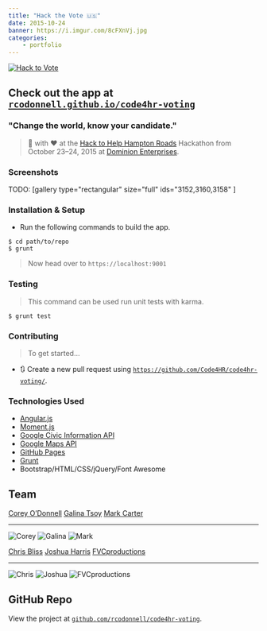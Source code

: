 ```yaml
---
title: "Hack the Vote 🇺🇸"
date: 2015-10-24
banner: https://i.imgur.com/8cFXnVj.jpg
categories:
    - portfolio
---
```


[![Hack to
Vote](https://rcodonnell.github.io/code4hr-voting/src/img/favicons/favicon-114.png)](https://rcodonnell.github.io/code4hr-voting/ "Hack to Vote")

## Check out the app at [`rcodonnell.github.io/code4hr-voting`](https://rcodonnell.github.io/code4hr-voting/)

### "Change the world, know your candidate."

> 🔨 with ♥️ at the [Hack to Help Hampton Roads](https://hackathon.dominionenterprises.com/ "Hack to Help Hampton Roads") Hackathon from October 23–24, 2015 at [Dominion Enterprises](https://www.dominionenterprises.com/ "DE").

### Screenshots

TODO: [gallery type="rectangular" size="full" ids="3152,3160,3158" ]

### Installation & Setup

* Run the following commands to build the app.

<!-- -->

    $ cd path/to/repo
    $ grunt

> Now head over to `https://localhost:9001`

### Testing

> This command can be used run unit tests with karma.

    $ grunt test

### Contributing

> To get started…

* 🔃 Create a new pull request using [`https://github.com/Code4HR/code4hr-voting/`](https://github.com/Code4HR/code4hr-voting).

### Technologies Used

* [Angular.js](https://angularjs.org/)
* [Moment.js](https://momentjs.com/)
* [Google Civic Information API](https://developers.google.com/civic-information/?hl=en)
* [Google Maps API](https://developers.google.com/maps/?hl=en)
* [GitHub Pages](https://pages.github.com/)
* [Grunt](https://gruntjs.com/)
* Bootstrap/HTML/CSS/jQuery/Font Awesome

## Team

[Corey O’Donnell](https://github.com/rcodonnell) [Galina Tsoy](https://github.com/gtsoy454) [Mark Carter](https://github.com/mark4carter)

---

![Corey](https://avatars0.githubusercontent.com/u/10536895?v=3&s=460) ![Galina](https://avatars0.githubusercontent.com/u/13660440?v=3&s=460) ![Mark](https://avatars2.githubusercontent.com/u/6766137?v=3&s=460)

[Chris Bliss](https://github.com/thecbliss) [Joshua Harris](https://www.joshuajharris.com/) [FVCproductions](https://fvcproductions.com)

---

![Chris](https://avatars3.githubusercontent.com/u/9258699?v=3&s=460) ![Joshua](https://avatars2.githubusercontent.com/u/10967744?v=3&s=460) ![FVCproductions](https://avatars1.githubusercontent.com/u/4284691?v=3&s=460)

## GitHub Repo

View the project at [`github.com/rcodonnell/code4hr-voting`](https://github.com/rcodonnell/code4hr-voting "Hack2Vote").

